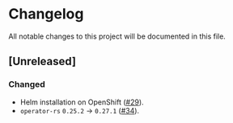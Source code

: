 # Changelog

All notable changes to this project will be documented in this file.

## [Unreleased]

### Changed

- Helm installation on OpenShift ([#29]).
- `operator-rs` `0.25.2` -> `0.27.1` ([#34]).

[#29]: https://github.com/stackabletech/listener-operator/pull/29
[#34]: https://github.com/stackabletech/listener-operator/pull/34
